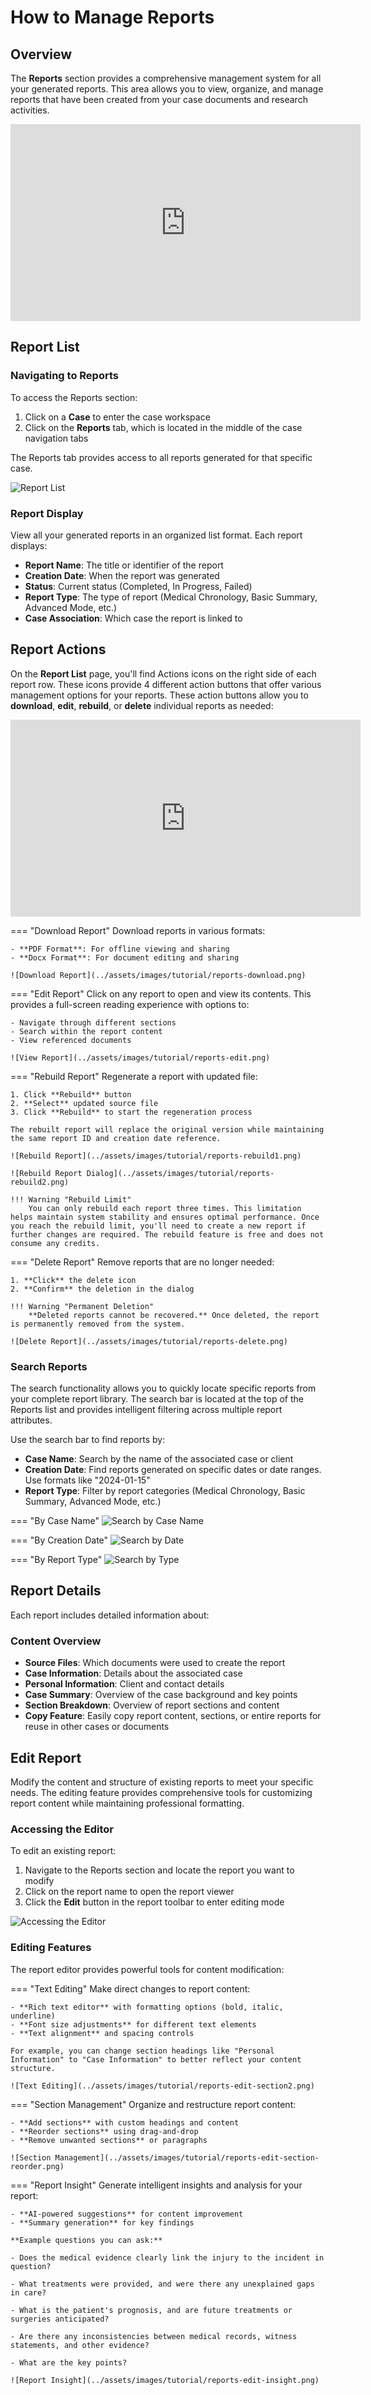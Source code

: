 # How to Manage Reports

## Overview

The **Reports** section provides a comprehensive management system for all your generated reports. This area allows you to view, organize, and manage reports that have been created from your case documents and research activities.

<iframe width="560" height="315" src="https://www.youtube.com/embed/sI9clpIOlis?si=L3rU28mEQaVyap6F" title="YouTube video player" frameborder="0" allow="accelerometer; autoplay; clipboard-write; encrypted-media; gyroscope; picture-in-picture; web-share" referrerpolicy="strict-origin-when-cross-origin" allowfullscreen></iframe>

## Report List

### Navigating to Reports

To access the Reports section:

1. Click on a **Case** to enter the case workspace
2. Click on the **Reports** tab, which is located in the middle of the case navigation tabs

The Reports tab provides access to all reports generated for that specific case.

![Report List](../assets/images/tutorial/reports-report-list.png)

### Report Display

View all your generated reports in an organized list format. Each report displays:

- **Report Name**: The title or identifier of the report
- **Creation Date**: When the report was generated
- **Status**: Current status (Completed, In Progress, Failed)
- **Report Type**: The type of report (Medical Chronology, Basic Summary, Advanced Mode, etc.)
- **Case Association**: Which case the report is linked to

## Report Actions

On the **Report List** page, you'll find Actions icons on the right side of each report row. These icons provide 4 different action buttons that offer various management options for your reports. These action buttons allow you to **download**, **edit**, **rebuild**, or **delete** individual reports as needed:

<iframe width="560" height="315" src="https://www.youtube.com/embed/_vZi64D9bw4?si=7eIdId1b-NT_3-u4" title="YouTube video player" frameborder="0" allow="accelerometer; autoplay; clipboard-write; encrypted-media; gyroscope; picture-in-picture; web-share" referrerpolicy="strict-origin-when-cross-origin" allowfullscreen></iframe>

=== "Download Report"
    Download reports in various formats:
    
    - **PDF Format**: For offline viewing and sharing
    - **Docx Format**: For document editing and sharing
    
    ![Download Report](../assets/images/tutorial/reports-download.png)

=== "Edit Report"
    Click on any report to open and view its contents. This provides a full-screen reading experience with options to:
    
    - Navigate through different sections
    - Search within the report content
    - View referenced documents
    
    ![View Report](../assets/images/tutorial/reports-edit.png)

=== "Rebuild Report"
    Regenerate a report with updated file:
    
    1. Click **Rebuild** button
    2. **Select** updated source file
    3. Click **Rebuild** to start the regeneration process
    
    The rebuilt report will replace the original version while maintaining the same report ID and creation date reference.
    
    ![Rebuild Report](../assets/images/tutorial/reports-rebuild1.png)
    
    ![Rebuild Report Dialog](../assets/images/tutorial/reports-rebuild2.png)
    
    !!! Warning "Rebuild Limit"
        You can only rebuild each report three times. This limitation helps maintain system stability and ensures optimal performance. Once you reach the rebuild limit, you'll need to create a new report if further changes are required. The rebuild feature is free and does not consume any credits.

=== "Delete Report"
    Remove reports that are no longer needed:
    
    1. **Click** the delete icon
    2. **Confirm** the deletion in the dialog
    
    !!! Warning "Permanent Deletion"
        **Deleted reports cannot be recovered.** Once deleted, the report is permanently removed from the system.
    
    ![Delete Report](../assets/images/tutorial/reports-delete.png)

<!--
## Filter and Search

Quickly find specific reports using the filtering and search capabilities:

### Filter by Status
- **All Reports**: Show all reports regardless of status
- **Completed**: Show only successfully generated reports
- **In Progress**: Show reports currently being processed
- **Failed**: Show reports that encountered errors

### Filter by Report Type
- **Medical Chronology**: Timeline-based medical reports
- **Basic Summary**: Condensed overview reports
- **Advanced Mode**: Detailed analytical reports
-->

### Search Reports

The search functionality allows you to quickly locate specific reports from your complete report library. The search bar is located at the top of the Reports list and provides intelligent filtering across multiple report attributes.

Use the search bar to find reports by:

- **Case Name**: Search by the name of the associated case or client
- **Creation Date**: Find reports generated on specific dates or date ranges. Use formats like "2024-01-15"
- **Report Type**: Filter by report categories (Medical Chronology, Basic Summary, Advanced Mode, etc.)

=== "By Case Name"
    ![Search by Case Name](../assets/images/tutorial/reports-search-bycase.png)

=== "By Creation Date"
    ![Search by Date](../assets/images/tutorial/reports-search-bydate.png)

=== "By Report Type"
    ![Search by Type](../assets/images/tutorial/reports-search-bytype.png)

## Report Details

Each report includes detailed information about:

### Content Overview
- **Source Files**: Which documents were used to create the report
- **Case Information**: Details about the associated case
- **Personal Information**: Client and contact details
- **Case Summary**: Overview of the case background and key points
- **Section Breakdown**: Overview of report sections and content
- **Copy Feature**: Easily copy report content, sections, or entire reports for reuse in other cases or documents



## Edit Report

Modify the content and structure of existing reports to meet your specific needs. The editing feature provides comprehensive tools for customizing report content while maintaining professional formatting.

### Accessing the Editor

To edit an existing report:

1. Navigate to the Reports section and locate the report you want to modify
2. Click on the report name to open the report viewer
3. Click the **Edit** button in the report toolbar to enter editing mode

![Accessing the Editor](../assets/images/tutorial/reports-edit-section.png)

### Editing Features

The report editor provides powerful tools for content modification:

=== "Text Editing"
    Make direct changes to report content:
    
    - **Rich text editor** with formatting options (bold, italic, underline)
    - **Font size adjustments** for different text elements
    - **Text alignment** and spacing controls
    
    For example, you can change section headings like "Personal Information" to "Case Information" to better reflect your content structure.
    
    ![Text Editing](../assets/images/tutorial/reports-edit-section2.png)

=== "Section Management"
    Organize and restructure report content:
    
    - **Add sections** with custom headings and content
    - **Reorder sections** using drag-and-drop
    - **Remove unwanted sections** or paragraphs
    
    ![Section Management](../assets/images/tutorial/reports-edit-section-reorder.png)

=== "Report Insight"
    Generate intelligent insights and analysis for your report:
    
    - **AI-powered suggestions** for content improvement
    - **Summary generation** for key findings
    
    **Example questions you can ask:**
    
    - Does the medical evidence clearly link the injury to the incident in question?
    
    - What treatments were provided, and were there any unexplained gaps in care?
    
    - What is the patient's prognosis, and are future treatments or surgeries anticipated?
    
    - Are there any inconsistencies between medical records, witness statements, and other evidence?
    
    - What are the key points?
    
    ![Report Insight](../assets/images/tutorial/reports-edit-insight.png)







<!--
## Batch Operations

Manage multiple reports simultaneously:

=== "Select Multiple"
    Use checkboxes to select multiple reports for batch operations:
    
    - Bulk download
    - Batch delete
    - Export to external systems
    
    ![Select Multiple](../assets/images/tutorial/select-multiple.png)

=== "Export Options"
    Export selected reports in various formats for external use or archival purposes.

## Report Templates

Access and manage report templates for consistent formatting:

- **Standard Templates**: Pre-built templates for common report types
- **Custom Templates**: Create and save your own report formats
- **Template Settings**: Customize headers, footers, and styling options

![Report Templates](../assets/images/tutorial/templates-dropdown.png)
-->
